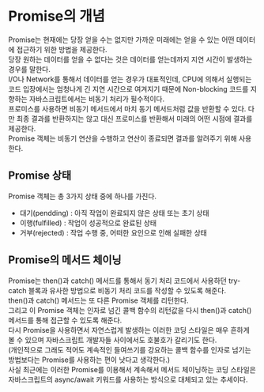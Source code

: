 # Promise의 개념

Promise는 현재에는 당장 얻을 수는 없지만 가까운 미래에는 얻을 수 있는 어떤 데이터에 접근하기 위한 방법을 제공한다.<br>
당장 원하는 데이터를 얻을 수 없다는 것은 데이터를 얻는데까지 지연 시간이 발생하는 경우를 말한다.<br>
I/O나 Network를 통해서 데이터를 얻는 경우가 대표적인데, CPU에 의해서 실행되는 코드 입장에서는 엄청나게 긴 지연 시간으로 여겨지기 때문에 Non-blocking 코드를 지향하는 자바스크립트에서는 비동기 처리가 필수적이다.<br>
프로미스를 사용하면 비동기 메서드에서 마치 동기 메서드처럼 값을 반환할 수 있다. 다만 최종 결과를 반환하지는 않고 대신 프로미스를 반환해서 미래의 어떤 시점에 결과를 제공한다.<br>
Promise 객체는 비동기 연산을 수행하고 연산이 종료되면 결과를 알려주기 위해 사용한다.<br>

## Promise 상태
Promise 객체는 총 3가지 상태 중에 하나를 가진다. <br>
  - 대기(pendding) : 아직 작업이 완료되지 않은 상태 또는 초기 상태
  - 이행(fulfilled) : 작업이 성공적으로 완료된 상태
  - 거부(rejected) : 작업 수행 중, 어떠한 요인으로 인해 실패한 상태
	
 
## Promise의 메서드 체이닝
Promise는 then()과 catch() 메서드를 통해서 동기 처리 코드에서 사용하던 try-catch 블록과 유사한 방법으로 비동기 처리 코드를 작성할 수 있도록 해준다.<br>
then()과 catch() 메서드는 또 다른 Promise 객체를 리턴한다. <br>
그리고 이 Promise 객체는 인자로 넘긴 콜백 함수의 리턴값을 다시 then()과 catch() 메서드를 통해 접근할 수 있도록 해준다. <br>
다시 Promise을 사용하면서 자연스럽게 발생하는 이러한 코딩 스타일은 매우 흔하게 볼 수 있으며 자바스크립트 개발자들 사이에서도 호불호가 갈리기도 한다. <br>
(개인적으로 그래도 적어도 계속적인 들여쓰기를 강요하는 콜백 함수를 인자로 넘기는 방법보다는 Promise를 사용하는 편이 낫다고 생각한다.)<br>
사실 최근에는 이러한 Promise를 이용해서 계속해서 메서드 체이닝하는 코딩 스타일은 자바스크립트의 async/await 키워드를 사용하는 방식으로 대체되고 있는 추세이다. <br>
